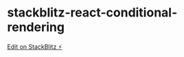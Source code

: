 # stackblitz-react-conditional-rendering

[Edit on StackBlitz ⚡️](https://stackblitz.com/edit/stackblitz-starters-3ovrsh)